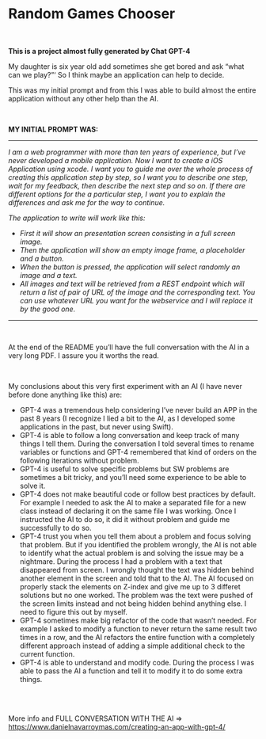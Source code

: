 # Random Games Chooser

<br />

<strong>This is a project almost fully generated by Chat GPT-4</strong>

My daughter is six year old add sometimes she get bored and ask “what can we play?”‘ So I think maybe an application can help to decide.

This was my initial prompt and from this I was able to build almost the entire application without any other help than the AI.

<br />

<strong>MY INITIAL PROMPT WAS:</strong>

<hr>

<i>I am a web programmer with more than ten years of experience, but I’ve never developed a mobile application. Now I want to create a iOS Application using xcode.
I want you to guide me over the whole process of creating this application step by step, so I want you to describe one step, wait for my feedback, then describe the next step and so on. If there are different options for the a particular step, I want you to explain the differences and ask me for the way to continue.

The application to write will work like this:

- First it will show an presentation screen consisting in a full screen image.
- Then the application will show an empty image frame, a placeholder and a button.
- When the button is pressed, the application will select randomly an image and a text.
- All images and text will be retrieved from a REST endpoint which will return a list of pair of URL of the image and the corresponding text. You can use whatever URL you want for the webservice and I will replace it by the good one.
</i>

<hr>

<br />

At the end of the README you’ll have the full conversation with the AI in a very long PDF. I assure you it worths the read.

<br />

My conclusions about this very first experiment with an AI (I have never before done anything like this) are:

- GPT-4 was a tremendous help considering I’ve never build an APP in the past 8 years (I recognize I lied a bit to the AI, as I developed some applications in the past, but never using Swift).
- GPT-4 is able to follow a long conversation and keep track of many things I tell them. During the conversation I told several times to rename variables or functions and GPT-4 remembered that kind of orders on the following iterations without problem.
- GPT-4 is useful to solve specific problems but SW problems are sometimes a bit tricky, and you’ll need some experience to be able to solve it.
- GPT-4 does not make beautiful code or follow best practices by default. For example I needed to ask the AI to make a separated file for a new class instead of declaring it on the same file I was working. Once I instructed the AI to do so, it did it without problem and guide me successfully to do so.
- GPT-4 trust you when you tell them about a problem and focus solving that problem. But if you identified the problem wrongly, the AI is not able to identify what the actual problem is and solving the issue may be a nightmare. During the process I had a problem with a text that disappeared from screen. I wrongly thought the text was hidden behind another element in the screen and told that to the AI. The AI focused on properly stack the elements on Z-index and give me up to 3 differet solutions but no one worked. The problem was the text were pushed of the screen limits instead and not being hidden behind anything else. I need to figure this out by myself.
- GPT-4 sometimes make big refactor of the code that wasn’t needed. For example I asked to modify a function to never return the same result two times in a row, and the AI refactors the entire function with a completely different approach instead of adding a simple additional check to the current function.
- GPT-4 is able to understand and modify code. During the process I was able to pass the AI a function and tell it to modify it to do some extra things.

<br />
<br />

More info and FULL CONVERSATION WITH THE AI => https://www.danielnavarroymas.com/creating-an-app-with-gpt-4/
